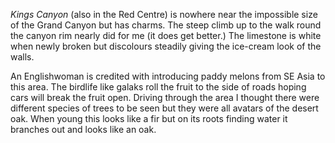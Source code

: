*Kings Canyon* (also in the Red Centre) is nowhere near the impossible size of the Grand Canyon but has charms. The steep climb up to the walk round the canyon rim nearly did for me (it does get better.) The limestone is white when newly broken but discolours steadily giving the ice-cream look of the walls.

An Englishwoman is credited with introducing paddy melons from SE Asia to this area. The birdlife like galaks roll the fruit to the side of roads hoping cars will break the fruit open. Driving through the area I thought there were different species of trees to be seen but they were all avatars of the desert oak. When young this looks like a fir but on its roots finding water it branches out and looks like an oak.
